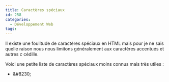```yaml
---
title: Caractères spéciaux
id: 258
categories:
  - Développement Web
tags:
---
```


Il existe une foulitude de caractères spéciaux en HTML mais pour je ne sais quelle raison nous nous limitons généralement aux caractères accentués et autres _c_ cédille.

Voici une petite liste de caractères spéciaux moins connus mais très utiles&nbsp;:

*   &amp;#8230;